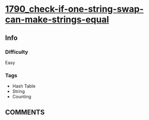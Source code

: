 # [1790_check-if-one-string-swap-can-make-strings-equal](https://leetcode.com/problems/check-if-one-string-swap-can-make-strings-equal/)

## Info

### Difficulty

Easy

### Tags

- Hash Table
- String
- Counting

## __COMMENTS__

> 
